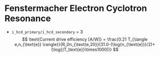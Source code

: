 # Fenstermacher Electron Cyclotron Resonance

- `i_hcd_primary/i_hcd_secondary` = 3
$$
\text{Current drive efficiency [A/W]} = \frac{0.21 T_{\langle e,n_{\text{e}} \rangle}}{R_0n_{\text{e,20}}(31.0-(\log{n_{\text{e}}}/2)+(\log{(T_\text{e}}\times1000))}
$$ 
